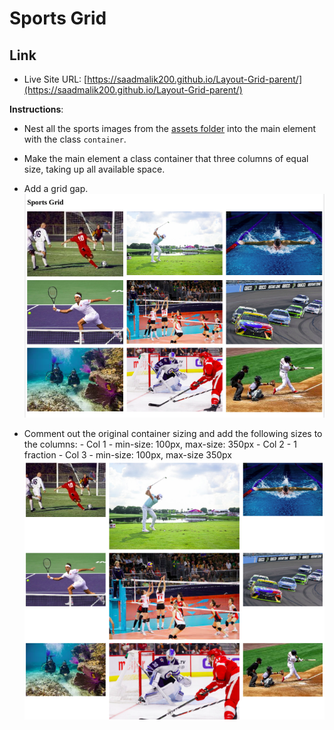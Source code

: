 # Sports Grid

## Link

- Live Site URL: [https://saadmalik200.github.io/Layout-Grid-parent/](https://saadmalik200.github.io/Layout-Grid-parent/)

**Instructions**:

- Nest all the sports images from the [assets folder](./assets) into the main element with the class `container`.

- Make the main element a class container that three columns of equal size, taking up all available space.

- Add a grid gap.
  ![grid1-mock](/assets/grid1-reference.png)

- Comment out the original container sizing and add the following sizes to the columns: - Col 1 - min-size: 100px, max-size: 350px - Col 2 - 1 fraction - Col 3 - min-size: 100px, max-size 350px
  ![grid2-mock](/assets/grid2-reference.png)

